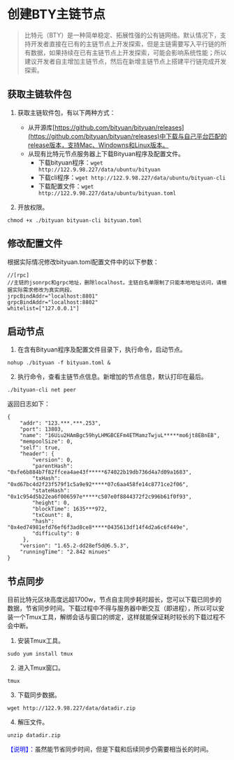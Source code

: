 # 创建BTY主链节点
>比特元（BTY）是一种简单稳定、拓展性强的公有链网络。默认情况下，支持开发者直接在已有的主链节点上开发探索，但是主链需要写入平行链的所有数据，如果持续在已有主链节点上开发探索，可能会影响系统性能；所以建议开发者自主增加主链节点，然后在新增主链节点上搭建平行链完成开发探索。
## 获取主链软件包 ##

1. 获取主链软件包，有以下两种方式：

	- 从开源库[https://github.com/bityuan/bityuan/releases](https://github.com/bityuan/bityuan/releases)中下载与自己平台匹配的release版本，支持Mac、Windowns和Linux版本。
	- 从现有比特元节点服务器上下载Bityuan程序及配置文件。  
	  - 下载bityuan程序：```wget http://122.9.98.227/data/ubuntu/bityuan```
	  - 下载cli程序：```wget http://122.9.98.227/data/ubuntu/bityuan-cli```  
	  - 下载配置文件：```wget http://122.9.98.227/data/ubuntu/bityuan.toml```
2. 开放权限。
```
chmod +x ./bityuan bityuan-cli bityuan.toml
```

## 修改配置文件 ##

根据实际情况修改bityuan.toml配置文件中的以下参数：

```
//[rpc]
//主链的jsonrpc和grpc地址，删除localhost。主链白名单限制了只能本地地址访问，请根据实际需求修改为真实网段。
jrpcBindAddr="localhost:8801"
grpcBindAddr="localhost:8802"
whitelist=["127.0.0.1"]
```

## 启动节点 ##

1. 在含有Bityuan程序及配置文件目录下，执行命令，启动节点。
```
nohup ./bityuan -f bityuan.toml &
```
2. 执行命令，查看主链节点信息。新增加的节点信息，默认打印在最后。
```
./bityuan-cli net peer
```
返回日志如下：
```
{
    "addr": "123.***.***.253", 
    "port": 13803,
    "name": "16Uiu2HAmBgc59hyLHMGBCEFm4ETMamzTwjuL*****mo6jt8EBnEB",
    "mempoolSize": 0,
    "self": true,
    "header": {
        "version": 0,
        "parentHash": "0xfe6b884b7f82ffcea4ae43f*****674022b19db736d4a7d09a1683",
        "txHash": "0xd67bc4d2f23f579f1c5a9e92*****07c6aa458fe14c8771ce2f06",
        "stateHash": "0x1c954d5b22ea6f006597e*****c507e0f8844372f2c996b61f0f93",
        "height": 0,
        "blockTime": 1635***972,
        "txCount": 8,
        "hash": "0x4ed74981efd76ef6f3ad8ce8*****0435613df14f4d2a6c6f449e",
        "difficulty": 0
     },
    "version": "1.65.2-dd28ef5d@6.5.3",
    "runningTime": "2.842 minues"
}
```

## 节点同步 ##

目前比特元区块高度远超1700w，节点自主同步耗时超长，您可以下载已同步的数据，节省同步时间。下载过程中不得与服务器中断交互（即进程），所以可以安装一个Tmux工具，解绑会话与窗口的绑定，这样就能保证耗时较长的下载过程不会中断。

1. 安装Tmux工具。  
```
sudo yum install tmux
```
2. 进入Tmux窗口。  
```
tmux
```
3. 下载同步数据。  
```
wget http://122.9.98.227/data/datadir.zip
```
4. 解压文件。  
```
unzip datadir.zip
```  
<font color=blue>【说明】：</font>虽然能节省同步时间，但是下载和后续同步仍需要相当长的时间。


